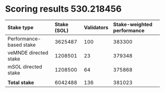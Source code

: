 # Scoring results 530.218456

| Stake type              | Stake (SOL) | Validators | Stake-weighted performance |
|:------------------------|:------------|:-----------|:---------------------------|
| Performance-based stake | 3625487     | 100        | 383300                     |
| veMNDE directed stake   | 1208501     | 23         | 379348                     |
| mSOL directed stake     | 1208500     | 64         | 375868                     |
|                         |             |            |                            |
| **Total stake**         | 6042488     | 136        | 381023                     |
